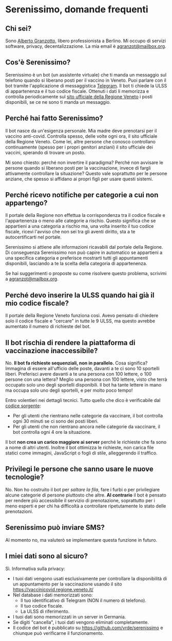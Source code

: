 # Serenissimo, domande frequenti

## Chi sei?

Sono [Alberto Granzotto](https://www.granzotto.net/), libero professionista a Berlino. Mi occupo di servizi software, privacy, decentalizzazione. La mia email è <agranzot@mailbox.org>.

## Cos'è Serenissimo?

Serenissimo è un bot (un assistente virtuale) che ti manda un messaggio sul telefono quando si liberano posti per il vaccino in Veneto. Puoi parlare con il bot tramite l'applicazione di messaggistica [Telegram](https://telegram.org/). Il bot ti chiede la ULSS di appartenenza e il tuo codice fiscale. Ottenuti i dati li memorizza e controlla periodicamente sul [sito ufficiale della Regione Veneto](vaccinicovid.regione.veneto.it/) i posti disponibili, se ce ne sono ti manda un messaggio.

## Perché hai fatto Serenissimo?

Il bot nasce da un'esigenza personale. Mia madre deve prenotarsi per il vaccino anti-covid. Controlla spesso, delle volte ogni ora, il sito ufficiale della Regione Veneto. Come lei, altre persone che conosco controllano continuamente (spesso per i propri genitori anziani) il sito ufficiale dei vaccini, sperando di trovare un posto.
 
Mi sono chiesto: perché non invertire il paradigma? Perché non avvisare le persone quando si liberano posti per la vaccinazione, invece di fargli attivamente controllare la situazione? Questo vale soprattutto per le persone anziane, che spesso si affidano ai propri figli per usare questi sistemi.

## Perché ricevo notifiche per categorie a cui non appartengo?

Il portale della Regione non effettua la corrispondenza tra il codice fiscale e l'appartenenza o meno alle categorie a rischio. Questo significa che se appartieni a una categoria a rischio ma, una volta inserito il tuo codice fiscale, ricevi l'avviso che non sei tra gli aventi diritto, sta a te autocertificarti nel portale.

Serenissimo si attiene alle informazioni ricavabili dal portale della Regione. Di conseguenza Serenissimo non può capire in automatico se appartieni a una specifica categoria e preferisce mostrarti tutti gli appuntamenti disponibili, lasciando a te la scelta della categoria di appartenenza.

Se hai suggerimenti o proposte su come risolvere questo problema, scrivimi a <agranzot@mailbox.org>.

## Perché devo inserire la ULSS quando hai già il mio codice fiscale?

Il portale della Regione Veneto funziona così. Avevo pensato di chiedere solo il codice fiscale e "cercare" in tutte le 9 ULSS, ma questo avrebbe aumentato il numero di richieste del bot.

## Il bot rischia di rendere la piattaforma di vaccinazione inaccessibile?

No. **Il bot fa richieste sequenziali, non in parallelo.** Cosa significa? Immagina di essere all'ufficio delle poste, davanti a te ci sono 10 sportelli liberi. Preferisci avere davanti a te una persona con 100 lettere, o 100 persone con una lettera? Meglio una persona con 100 lettere, visto che terrà occupato solo uno degli sportelli disponibili. Il bot ha tante lettere in mano ma occupa solo uno degli sportelli, e per molto poco tempo!

Entro volentieri nei dettagli tecnici. Tutto quello che dico è verificabile dal [codice sorgente](https://github.com/vrde/serenissimo):

- Per gli utenti che rientrano nelle categorie da vaccinare, il bot controlla ogni 30 minuti se ci sono dei posti liberi.
- Per gli utenti che non rientrano ancora nelle categorie da vaccinare, il bot controlla ogni 4 ore la situazione.

Il bot **non crea un carico maggiore ai server** perché le richieste che fa sono a nome di altri utenti. Inoltre il bot ottimizza le richieste, non carica file statici come immagini, JavaScript o fogli di stile, alleggerendo il traffico.

## Privilegi le persone che sanno usare le nuove tecnologie?

No. Non ho costruito il bot per *saltare la fila*, fare i furbi o per privilegiare alcune categorie di persone piuttosto che altre. **Al contrario** il bot è pensato per rendere più accessibile il servizio di prenotazione, soprattutto per i meno esperti e per chi ha difficoltà a controllare ripetutamente lo stato delle prenotazioni.

## Serenissimo può inviare SMS?

Al momento no, ma valuterò se implementare questa funzione in futuro.

## I miei dati sono al sicuro?

Sì. Informativa sulla privacy:

- I tuoi dati vengono usati esclusivamente per controllare la disponibilità di un appuntamento per la vaccinazione usando il sito https://vaccinicovid.regione.veneto.it/
- Nel database i dati memorizzati sono:
    - Il tuo identificativo di Telegram (NON il numero di telefono).
    - Il tuo codice fiscale.
    - La ULSS di riferimento.
- I tuoi dati sono memorizzati in un server in Germania.
- Se digiti "cancella", i tuoi dati vengono eliminati completamente.
- Il codice del bot è pubblicato su https://github.com/vrde/serenissimo e chiunque può verificarne il funzionamento.